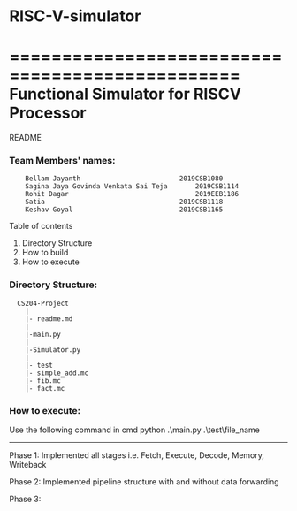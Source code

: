 # RISC-V-simulator
================================================
Functional Simulator for RISCV Processor
================================================

README

### Team Members' names:
        Bellam Jayanth	                       2019CSB1080
        Sagina Jaya Govinda Venkata Sai Teja       2019CSB1114
        Rohit Dagar	                               2019EEB1186
        Satia	                               2019CSB1118
        Keshav Goyal	                       2019CSB1165

Table of contents
1. Directory Structure
2. How to build
3. How to execute


### Directory Structure: 
      CS204-Project
        |
        |- readme.md
        |
        |-main.py
        |
        |-Simulator.py
        |
        |- test
        |- simple_add.mc
        |- fib.mc
        |- fact.mc

      

### How to execute: 
Use the following command in cmd
python .\main.py .\test\file_name
    
----------
Phase 1:
Implemented all stages i.e. Fetch, Execute, Decode, Memory, Writeback

Phase 2:
Implemented pipeline structure with and without data forwarding


Phase 3:
